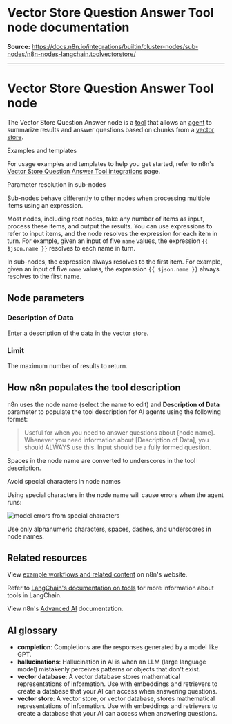 # Vector Store Question Answer Tool node documentation

**Source:** https://docs.n8n.io/integrations/builtin/cluster-nodes/sub-nodes/n8n-nodes-langchain.toolvectorstore/

---

# Vector Store Question Answer Tool node

The Vector Store Question Answer node is a [tool](../../../../../glossary/#ai-tool) that allows an [agent](../../../../../glossary/#ai-agent) to summarize results and answer questions based on chunks from a [vector store](../../../../../glossary/#ai-vector-store).

Examples and templates

For usage examples and templates to help you get started, refer to n8n's [Vector Store Question Answer Tool integrations](https://n8n.io/integrations/vector-store-tool/) page.

Parameter resolution in sub-nodes

Sub-nodes behave differently to other nodes when processing multiple items using an expression.

Most nodes, including root nodes, take any number of items as input, process these items, and output the results. You can use expressions to refer to input items, and the node resolves the expression for each item in turn. For example, given an input of five `name` values, the expression `{{ $json.name }}` resolves to each name in turn.

In sub-nodes, the expression always resolves to the first item. For example, given an input of five `name` values, the expression `{{ $json.name }}` always resolves to the first name.

## Node parameters

### Description of Data

Enter a description of the data in the vector store.

### Limit

The maximum number of results to return.

## How n8n populates the tool description

n8n uses the node name (select the name to edit) and **Description of Data** parameter to populate the tool description for AI agents using the following format:

> Useful for when you need to answer questions about [node name]. Whenever you need information about [Description of Data], you should ALWAYS use this. Input should be a fully formed question.

Spaces in the node name are converted to underscores in the tool description.

Avoid special characters in node names

Using special characters in the node name will cause errors when the agent runs:

![model errors from special characters](../../../../../_images/integrations/builtin/cluster-nodes/toolvectorstore/name-characters-error.png)

Use only alphanumeric characters, spaces, dashes, and underscores in node names.

## Related resources

View [example workflows and related content](https://n8n.io/integrations/vector-store-tool/) on n8n's website.

Refer to [LangChain's documentation on tools](https://langchain-ai.github.io/langgraphjs/how-tos/tool-calling/) for more information about tools in LangChain.

View n8n's [Advanced AI](../../../../../advanced-ai/) documentation.

## AI glossary

- **completion**: Completions are the responses generated by a model like GPT.
- **hallucinations**: Hallucination in AI is when an LLM (large language model) mistakenly perceives patterns or objects that don't exist.
- **vector database**: A vector database stores mathematical representations of information. Use with embeddings and retrievers to create a database that your AI can access when answering questions.
- **vector store**: A vector store, or vector database, stores mathematical representations of information. Use with embeddings and retrievers to create a database that your AI can access when answering questions.
